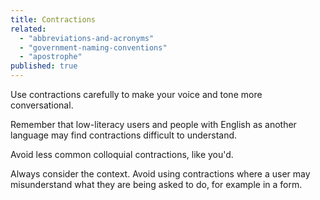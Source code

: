 ```yaml
---
title: Contractions
related:
  - "abbreviations-and-acronyms"
  - "government-naming-conventions"
  - "apostrophe"
published: true
---
```


Use contractions carefully to make your voice and tone more conversational.

Remember that low-literacy users and people with English as another language may find contractions difficult to understand.

Avoid less common colloquial contractions, like you'd.

Always consider the context. Avoid using contractions where a user may misunderstand what they are being asked to do, for example in a form.
